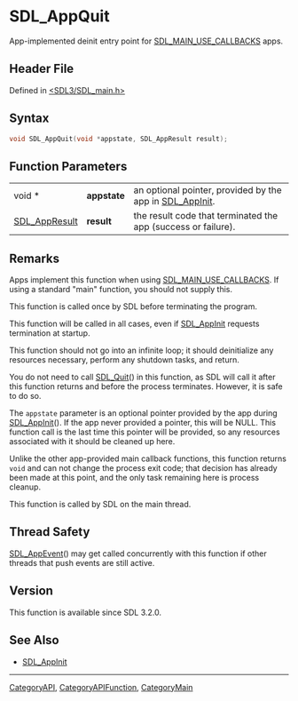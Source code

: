 # SDL_AppQuit

App-implemented deinit entry point for [SDL_MAIN_USE_CALLBACKS](SDL_MAIN_USE_CALLBACKS) apps.

## Header File

Defined in [<SDL3/SDL_main.h>](https://github.com/libsdl-org/SDL/blob/main/include/SDL3/SDL_main.h)

## Syntax

```c
void SDL_AppQuit(void *appstate, SDL_AppResult result);
```

## Function Parameters

|                                |              |                                                                         |
| ------------------------------ | ------------ | ----------------------------------------------------------------------- |
| void *                         | **appstate** | an optional pointer, provided by the app in [SDL_AppInit](SDL_AppInit). |
| [SDL_AppResult](SDL_AppResult) | **result**   | the result code that terminated the app (success or failure).           |

## Remarks

Apps implement this function when using
[SDL_MAIN_USE_CALLBACKS](SDL_MAIN_USE_CALLBACKS). If using a standard
"main" function, you should not supply this.

This function is called once by SDL before terminating the program.

This function will be called in all cases, even if
[SDL_AppInit](SDL_AppInit) requests termination at startup.

This function should not go into an infinite loop; it should deinitialize
any resources necessary, perform any shutdown tasks, and return.

You do not need to call [SDL_Quit](SDL_Quit)() in this function, as SDL
will call it after this function returns and before the process terminates.
However, it is safe to do so.

The `appstate` parameter is an optional pointer provided by the app during
[SDL_AppInit](SDL_AppInit)(). If the app never provided a pointer, this
will be NULL. This function call is the last time this pointer will be
provided, so any resources associated with it should be cleaned up here.

Unlike the other app-provided main callback functions, this function 
returns `void` and can not change the process exit code; that decision has
already been made at this point, and the only task remaining here is
process cleanup.

This function is called by SDL on the main thread.

## Thread Safety

[SDL_AppEvent](SDL_AppEvent)() may get called concurrently with this
function if other threads that push events are still active.

## Version

This function is available since SDL 3.2.0.

## See Also

- [SDL_AppInit](SDL_AppInit)

----
[CategoryAPI](CategoryAPI), [CategoryAPIFunction](CategoryAPIFunction), [CategoryMain](CategoryMain)

